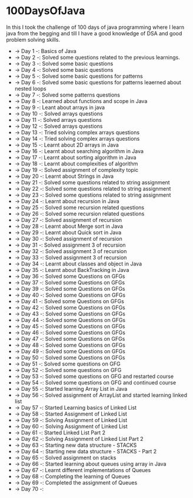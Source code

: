 # 100DaysOfJava
In this I took the challenge of 100 days of java programming where I learn java from the begging and till I have a good knowledge of DSA and good problem solving skills.

* -> Day 1 -: Basics of Java
* -> Day 2 -: Solved some questions related to the previous learnings.
* -> Day 3 -: Solved some basic questions
* -> Day 4 -: Solved some basic questions
* -> Day 5 -: Solved some basic questions for patterns
* -> Day 6 -: Solved some basic questions for patterns leaerned about nested loops
* -> Day 7 -: Solved some patterns questions
* -> Day 8 -: Learned about functions and scope in Java
* -> Day 9 -: Leant about arrays in java
* -> Day 10 -: Solved arrays questions
* -> Day 11 -: Solved arrays questions
* -> Day 12 -: Solved arrays questions
* -> Day 13 -: Tried solving complex arrays questions
* -> Day 14 -: Tried solving complex arrays questions
* -> Day 15 -: Learnt about 2D arrays in Java
* -> Day 16 -: Learnt about searching algorithm in Java
* -> Day 17 -: Learnt about sorting algorithm in Java
* -> Day 18 -: Learnt about complexities of algorithm
* -> Day 19 -: Solved assignment of complexity topic
* -> Day 20 -: Learnt about Strings in Java
* -> Day 21 -: Solved some questions related to string assignment
* -> Day 22 -: Solved some questions related to string assignment
* -> Day 23 -: Solved some questions related to string assignment
* -> Day 24 -: Learnt about recursion in Java
* -> Day 25 -: Solved some recursion related questions
* -> Day 26 -: Solved some recursion related questions
* -> Day 27 -: Solved assignment of recursion
* -> Day 28 -: Learnt about Merge sort in Java
* -> Day 29 -: Learnt about Quick sort in Java
* -> Day 30 -: Solved assignment of recursion
* -> Day 31 -: Solved assignment 3 of recursion
* -> Day 32 -: Solved assignment 3 of recursion
* -> Day 33 -: Solved assignment 3 of recursion
* -> Day 34 -: Learnt about classes and object in Java
* -> Day 35 -: Learnt about BackTracking in Java
* -> Day 36 -: Solved some Questions on GFGs 
* -> Day 37 -: Solved some Questions on GFGs 
* -> Day 39 -: Solved some Questions on GFGs 
* -> Day 40 -: Solved some Questions on GFGs 
* -> Day 41 -: Solved some Questions on GFGs 
* -> Day 42 -: Solved some Questions on GFGs 
* -> Day 43 -: Solved some Questions on GFGs 
* -> Day 44 -: Solved some Questions on GFGs 
* -> Day 45 -: Solved some Questions on GFGs 
* -> Day 46 -: Solved some Questions on GFGs 
* -> Day 47 -: Solved some Questions on GFGs 
* -> Day 48 -: Solved some Questions on GFGs 
* -> Day 49 -: Solved some Questions on GFGs 
* -> Day 50 -: Solved some Questions on GFGs 
* -> Day 51 -: Solved some questions on GFG
* -> Day 52 -: Solved some questions on GFG
* -> Day 53 -: Solved some questions on GFG and restarted course
* -> Day 54 -: Solved some questions on GFG and continued course
* -> Day 55 -: Started learning Array List in Java
* -> Day 56 -: Solved assignment of ArrayList and started learning linked list
* -> Day 57 -: Started Learning basics of Linked List
* -> Day 58 -: Started Assignment of Linked List
* -> Day 59 -: Solving Assignment of Linked List
* -> Day 60 -: Solving Assignment of Linked List
* -> Day 61 -: Started Linked List Part 2 
* -> Day 62 -: Solving Assignment of Linked List Part 2 
* -> Day 63 -: Starting new data structure - STACKS
* -> Day 64 -: Starting new data structure - STACKS - Part 2
* -> Day 65 -: Solved assignment on stacks
* -> Day 66 -: Started learning about queues using array in Java 
* -> Day 67 -: Learnt different implementations of Queues
* -> Day 68 -: Completing the learning of Queues
* -> Day 69 -: Completed the assignment of Queues
* -> Day 70 -: 